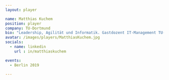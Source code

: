 ```yaml
---
layout: player

name: Matthias Kuchem
position: player
company: TU-Dortmund
bio: "Leadership, Agilität und Informatik. Gastdozent IT-Management TU-Dortmund"
avatar: /images/players/MatthiasKuchem.jpg
socials:
  - name: linkedin
    url : in/matthiaskuchem

events:
  - Berlin 2019

---
```

